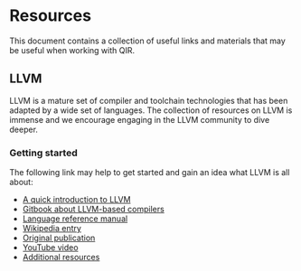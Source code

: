 # Resources

This document contains a collection of useful links and materials that may be
useful when working with QIR.

## LLVM

LLVM is a mature set of compiler and toolchain technologies that has been
adapted by a wide set of languages. The collection of resources on LLVM is
immense and we encourage engaging in the LLVM community to dive deeper.

### Getting started

The following link may help to get started and gain an idea what LLVM is all
about:

- [A quick introduction to
  LLVM](https://hub.packtpub.com/introducing-llvm-intermediate-representation/)
- [Gitbook about LLVM-based
  compilers](https://mapping-high-level-constructs-to-llvm-ir.readthedocs.io/en/latest/)
- [Language reference manual](https://llvm.org/docs/LangRef.html)
- [Wikipedia entry](https://en.wikipedia.org/wiki/LLVM)
- [Original publication](https://llvm.org/pubs/2004-01-30-CGO-LLVM.pdf)
- [YouTube video](https://www.youtube.com/watch?v=J5xExRGaIIY)
- [Additional
  resources](https://lowlevelbits.org/how-to-learn-compilers-llvm-edition/)
